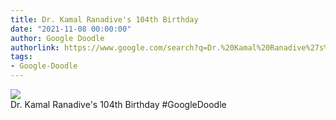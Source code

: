 ```yaml
---
title: Dr. Kamal Ranadive's 104th Birthday
date: "2021-11-08 00:00:00"
author: Google Doodle
authorlink: https://www.google.com/search?q=Dr.%20Kamal%20Ranadive%27s%20104th%20Birthday
tags:
- Google-Doodle
---
```

<img src="https://www.google.com/logos/doodles/2021/dr-kamal-ranadives-104th-birthday-6753651837109127.2-l.png" referrerpolicy="no-referrer"><br>Dr. Kamal Ranadive's 104th Birthday #GoogleDoodle